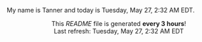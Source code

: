 My name is Tanner and today is Tuesday, May 27, 2:32 AM EDT.

<p align="center">This <i>README</i> file is generated <b>every 3 hours</b>!</br>Last refresh: Tuesday, May 27, 2:32 AM EDT<br /></p>

